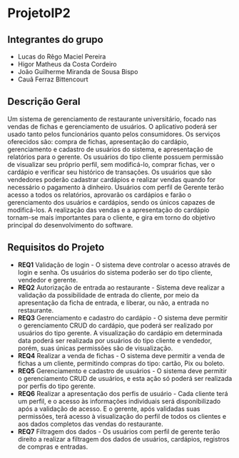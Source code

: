 # ProjetoIP2

## Integrantes do grupo
* Lucas do Rêgo Maciel Pereira
* Higor Matheus da Costa Cordeiro
* João Guilherme Miranda de Sousa Bispo
* Cauã Ferraz Bittencourt
  
## Descrição Geral
Um sistema de gerenciamento de restaurante universitário, focado nas vendas de fichas e gerenciamento de usuários. O aplicativo poderá ser usado tanto pelos funcionários quanto pelos consumidores. Os serviços oferecidos são: compra de fichas, apresentação do cardápio, gerenciamento e cadastro de usuários do sistema, e apresentação de relatórios para o gerente.
Os usuários do tipo cliente possuem permissão de visualizar seu próprio perfil, sem modificá-lo, comprar fichas, ver o cardápio e verificar seu histórico de transações. Os usuários que são vendedores poderão cadastrar cardápios e realizar vendas quando for necessário o pagamento à dinheiro. Usuários com perfil de Gerente terão acesso a todos os relatórios, aprovarão os cardápios e farão o gerenciamento dos usuários e cardápios, sendo os únicos capazes de modificá-los. A realização das vendas e a apresentação do cardápio tornam-se mais importantes para o cliente, e gira em torno do objetivo principal do desenvolvimento do software.

## Requisitos do Projeto

* **REQ1** Validação de login - O sistema deve controlar o acesso através de login e senha. Os usuários do sistema poderão ser do tipo cliente, vendedor e gerente.
* **REQ2** Autorização de entrada ao restaurante - Sistema deve realizar a validação da possibilidade de entrada do cliente, por meio da apresentação da ficha de entrada, e liberar, ou não, a entrada no restaurante.
* **REQ3** Gerenciamento e cadastro do cardápio - O sistema deve permitir o gerenciamento CRUD do cardápio, que poderá ser realizado por usuários do tipo gerente. A visualização do cardápio em determinada data poderá ser realizada por usuários do tipo cliente e vendedor, porém, suas únicas permissões são de visualização.
* **REQ4** Realizar a venda de fichas - O sistema deve permitir a venda de fichas a um cliente, permitindo compras do tipo: cartão, Pix ou boleto.
* **REQ5** Gerenciamento e cadastro de usuários - O sistema deve permitir o gerenciamento CRUD de usuários, e esta ação só poderá ser realizada por perfis do tipo gerente.
* **REQ6** Realizar a apresentação dos perfis de usuário - Cada cliente terá um perfil, e o acesso às informações individuais será disponibilizado após a validação de acesso. E o gerente, após validadas suas permissões, terá acesso à visualização do perfil de todos os clientes e aos dados completos das vendas do restaurante.
* **REQ7** Filtragem dos dados - Os usuários com perfil de gerente terão direito a realizar a filtragem dos dados de usuários, cardápios, registros de compras e entradas. 
